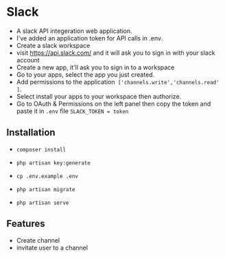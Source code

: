 # Slack

- A slack API integeration web application.
- I've added an application token for API calls in .env.
- Create a slack workspace
- visit https://api.slack.com/ and it will ask you to sign in with your slack account
- Create a new app, it'll ask you to sign in to a workspace
- Go to your apps, select the app you just created.
- Add permissions to the application` ['channels.write','channels.read' ]`.
- Select install your apps to your workspace then authorize.
- Go to OAuth & Permissions on the left panel then copy the token and paste it in `.env` file `SLACK_TOKEN = token`

## Installation

- `composer install`

- `php artisan key:generate`

- `cp .env.example .env`

- `php artisan migrate`

- `php artisan serve`

## Features
-  Create channel
- invitate user to a channel